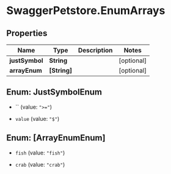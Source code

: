 # SwaggerPetstore.EnumArrays

## Properties
Name | Type | Description | Notes
------------ | ------------- | ------------- | -------------
**justSymbol** | **String** |  | [optional] 
**arrayEnum** | **[String]** |  | [optional] 


<a name="JustSymbolEnum"></a>
## Enum: JustSymbolEnum


* `` (value: `">="`)

* `value` (value: `"$"`)




<a name="[ArrayEnumEnum]"></a>
## Enum: [ArrayEnumEnum]


* `fish` (value: `"fish"`)

* `crab` (value: `"crab"`)




